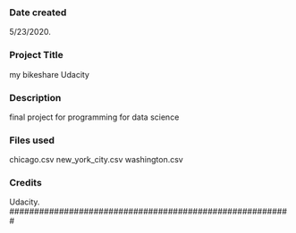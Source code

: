 ### Date created
5/23/2020.

### Project Title
my bikeshare Udacity

### Description
final project for programming for data science

### Files used
chicago.csv
new_york_city.csv
washington.csv

### Credits
Udacity.
#########################################################

